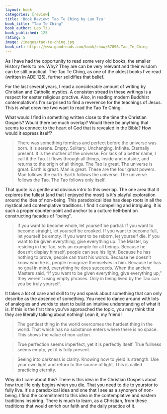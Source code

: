 ```yaml
---
layout: book
categories: [review]
title: 'Book Review: Tao Te Ching by Lao Tzu'
book_title: "Tao Te Ching"
book_author: Lao Tzu
book_published: 125
rating: 5
image: /images/tao-te-ching.jpg
book_url: https://www.goodreads.com/book/show/67896.Tao_Te_Ching
---
```

As I have had the opportunity to read some very old books, the smaller History feels to me. Why? They are can be very relevant and their wisdom can be still practical. The Tao Te Ching, as one of the oldest books I've read (written in ADE 125), further solidifies that belief. 

For the last several years, I read a considerable amount of writing by Christian and Catholic mystics. A consisten stread in these writings is a respect for easter religious practive. Also, in reading modern Buddhist contemplative's I'm surprised to find a reverence for the teachings of Jesus. This is what drew me two want to read the Tao Te Ching. 

What would I find in something written close to the time the Christian Gospels? Would there be much overlap? Would there be anything that seems to connect to the heart of God that is revealed in the Bible? How would it express itself?

> There was something formless and perfect before the universe was born. It is serene. Empty. Solitary. Unchanging. Infinite. Eternally present. It is the mother of the universe. For lack of a better name, I call it the Tao. It flows through all things, inside and outside, and returns to the origin of all things. The Tao is great. The universe is great. Earth is great. Man is great. These are the four great powers. Man follows the earth. Earth follows the universe. The universe follows the Tao. The Tao follows only itself.

That quote is a gentle and obvious intro to this overlap. The one area that it explores the fullest (and that I enjoyed the most) is it's playful exploration around the idea of non-being. This paradoxical idea has deep roots in all the mystical and contemplative traditions. I find it compelling and intriguing. It is such a proper counter-point and anchor to a culture hell-bent on constructing facades of "being".

> If you want to become whole, let yourself be partial. If you want to become straight, let yourself be crooked. If you want to become full, let yourself be empty. If you want to be reborn, let yourself die. If you want to be given everything, give everything up. The Master, by residing in the Tao, sets an example for all beings. Because he doesn’t display himself, people can see his light. Because he has nothing to prove, people can trust his words. Because he doesn’t know who he is, people recognize themselves in him. Because he has no goal in mind, everything he does succeeds. When the ancient Masters said, “If you want to be given everything, give everything up,” they weren’t using empty phrases. Only in being lived by the Tao can you be truly yourself.

It takes a lot of care and skill to try and speak about something that can only describe as the absence of something. You need to dance around with lots of analogies and words to start to build an intuitive understanding of what it is. If this is the first time you've approached the topic, you may think that they are literally talking about nothing! Lean it, my friend!

> The gentlest thing in the world overcomes the hardest thing in the world. That which has no substance enters where there is no space. This shows the value of non-action.

> True perfection seems imperfect, yet it is perfectly itself. True fullness seems empty, yet it is fully present.

> Seeing into darkness is clarity. Knowing how to yield is strength. Use your own light and return to the source of light. This is called practicing eternity.

Why do I care about this? There is this idea in the Christian Gospels about how true life only begins when you die. That you need to die to yourstor to fully live. It's a paradoxical idea and one that I see as a synonym of non-being. I find the commitment to this idea in the contemplative and eastern traditions inspiring. There is much to learn, as a Christian, from these traditions that would enrich our faith and the daily practice of it.  